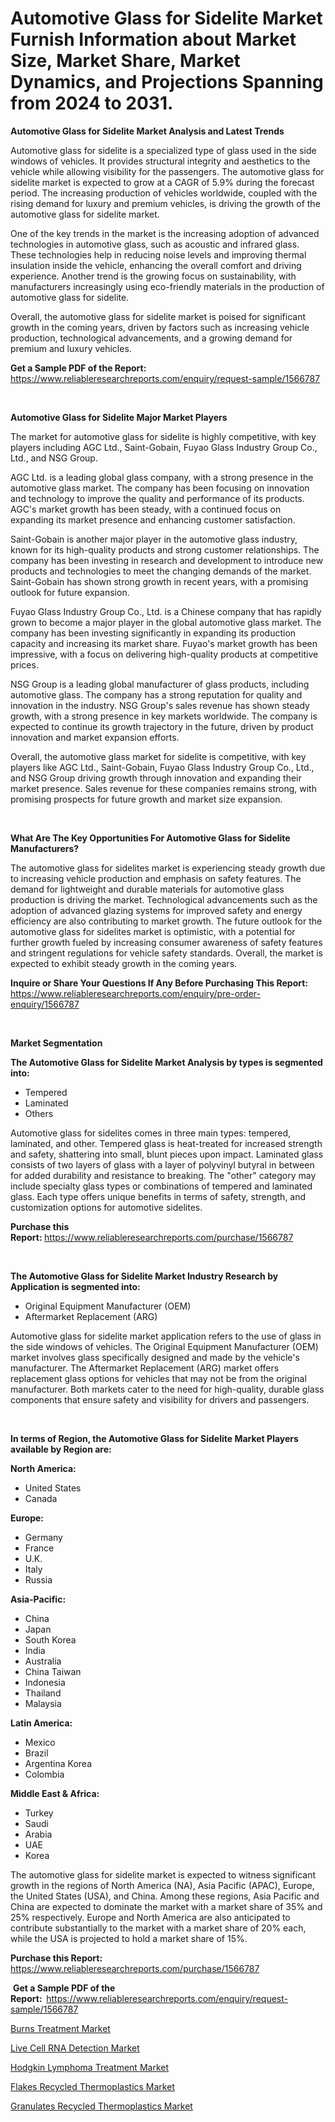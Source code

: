<p><h1>Automotive Glass for Sidelite Market Furnish Information about Market Size, Market Share, Market Dynamics, and Projections Spanning from 2024 to 2031.</h1></p><p><strong>Automotive Glass for Sidelite Market Analysis and Latest Trends</strong></p>
<p><p>Automotive glass for sidelite is a specialized type of glass used in the side windows of vehicles. It provides structural integrity and aesthetics to the vehicle while allowing visibility for the passengers. The automotive glass for sidelite market is expected to grow at a CAGR of 5.9% during the forecast period. The increasing production of vehicles worldwide, coupled with the rising demand for luxury and premium vehicles, is driving the growth of the automotive glass for sidelite market. </p><p>One of the key trends in the market is the increasing adoption of advanced technologies in automotive glass, such as acoustic and infrared glass. These technologies help in reducing noise levels and improving thermal insulation inside the vehicle, enhancing the overall comfort and driving experience. Another trend is the growing focus on sustainability, with manufacturers increasingly using eco-friendly materials in the production of automotive glass for sidelite.</p><p>Overall, the automotive glass for sidelite market is poised for significant growth in the coming years, driven by factors such as increasing vehicle production, technological advancements, and a growing demand for premium and luxury vehicles.</p></p>
<p><strong>Get a Sample PDF of the Report:&nbsp;</strong> <a href="https://www.reliableresearchreports.com/enquiry/request-sample/1566787">https://www.reliableresearchreports.com/enquiry/request-sample/1566787</a></p>
<p>&nbsp;</p>
<p><strong>Automotive Glass for Sidelite Major Market Players</strong></p>
<p><p>The market for automotive glass for sidelite is highly competitive, with key players including AGC Ltd., Saint-Gobain, Fuyao Glass Industry Group Co., Ltd., and NSG Group. </p><p>AGC Ltd. is a leading global glass company, with a strong presence in the automotive glass market. The company has been focusing on innovation and technology to improve the quality and performance of its products. AGC's market growth has been steady, with a continued focus on expanding its market presence and enhancing customer satisfaction. </p><p>Saint-Gobain is another major player in the automotive glass industry, known for its high-quality products and strong customer relationships. The company has been investing in research and development to introduce new products and technologies to meet the changing demands of the market. Saint-Gobain has shown strong growth in recent years, with a promising outlook for future expansion. </p><p>Fuyao Glass Industry Group Co., Ltd. is a Chinese company that has rapidly grown to become a major player in the global automotive glass market. The company has been investing significantly in expanding its production capacity and increasing its market share. Fuyao's market growth has been impressive, with a focus on delivering high-quality products at competitive prices. </p><p>NSG Group is a leading global manufacturer of glass products, including automotive glass. The company has a strong reputation for quality and innovation in the industry. NSG Group's sales revenue has shown steady growth, with a strong presence in key markets worldwide. The company is expected to continue its growth trajectory in the future, driven by product innovation and market expansion efforts. </p><p>Overall, the automotive glass market for sidelite is competitive, with key players like AGC Ltd., Saint-Gobain, Fuyao Glass Industry Group Co., Ltd., and NSG Group driving growth through innovation and expanding their market presence. Sales revenue for these companies remains strong, with promising prospects for future growth and market size expansion.</p></p>
<p>&nbsp;</p>
<p><strong>What Are The Key Opportunities For Automotive Glass for Sidelite Manufacturers?</strong></p>
<p><p>The automotive glass for sidelites market is experiencing steady growth due to increasing vehicle production and emphasis on safety features. The demand for lightweight and durable materials for automotive glass production is driving the market. Technological advancements such as the adoption of advanced glazing systems for improved safety and energy efficiency are also contributing to market growth. The future outlook for the automotive glass for sidelites market is optimistic, with a potential for further growth fueled by increasing consumer awareness of safety features and stringent regulations for vehicle safety standards. Overall, the market is expected to exhibit steady growth in the coming years.</p></p>
<p><strong>Inquire or Share Your Questions If Any Before Purchasing This Report:</strong> <a href="https://www.reliableresearchreports.com/enquiry/pre-order-enquiry/1566787">https://www.reliableresearchreports.com/enquiry/pre-order-enquiry/1566787</a></p>
<p>&nbsp;</p>
<p><strong>Market Segmentation</strong></p>
<p><strong>The Automotive Glass for Sidelite Market Analysis by types is segmented into:</strong></p>
<p><ul><li>Tempered</li><li>Laminated</li><li>Others</li></ul></p>
<p><p>Automotive glass for sidelites comes in three main types: tempered, laminated, and other. Tempered glass is heat-treated for increased strength and safety, shattering into small, blunt pieces upon impact. Laminated glass consists of two layers of glass with a layer of polyvinyl butyral in between for added durability and resistance to breaking. The "other" category may include specialty glass types or combinations of tempered and laminated glass. Each type offers unique benefits in terms of safety, strength, and customization options for automotive sidelites.</p></p>
<p><strong>Purchase this Report:&nbsp;</strong><a href="https://www.reliableresearchreports.com/purchase/1566787">https://www.reliableresearchreports.com/purchase/1566787</a></p>
<p>&nbsp;</p>
<p><strong>The Automotive Glass for Sidelite Market Industry Research by Application is segmented into:</strong></p>
<p><ul><li>Original Equipment Manufacturer (OEM)</li><li>Aftermarket Replacement (ARG)</li></ul></p>
<p><p>Automotive glass for sidelite market application refers to the use of glass in the side windows of vehicles. The Original Equipment Manufacturer (OEM) market involves glass specifically designed and made by the vehicle's manufacturer. The Aftermarket Replacement (ARG) market offers replacement glass options for vehicles that may not be from the original manufacturer. Both markets cater to the need for high-quality, durable glass components that ensure safety and visibility for drivers and passengers.</p></p>
<p>&nbsp;</p>
<p><strong>In terms of Region, the Automotive Glass for Sidelite Market Players available by Region are:</strong></p>
<p>
    <p> <strong> North America: </strong>
        <ul>
            <li>United States</li>
            <li>Canada</li>
        </ul>
        </p> 
    <p> <strong> Europe: </strong>
        <ul>
            <li>Germany</li>
            <li>France</li>
            <li>U.K.</li>
            <li>Italy</li>
            <li>Russia</li>
        </ul>
        </p> 
    <p> <strong> Asia-Pacific: </strong>
        <ul>
            <li>China</li>
            <li>Japan</li>
            <li>South Korea</li>
            <li>India</li>
            <li>Australia</li>
            <li>China Taiwan</li>
            <li>Indonesia</li>
            <li>Thailand</li>
            <li>Malaysia</li>
        </ul>
        </p> 
    <p> <strong> Latin America: </strong>
        <ul>
            <li>Mexico</li>
            <li>Brazil</li>
            <li>Argentina Korea</li>
            <li>Colombia</li>
        </ul>
        </p> 
    <p> <strong> Middle East & Africa: </strong>
        <ul>
            <li>Turkey</li>
            <li>Saudi</li>
            <li>Arabia</li>
            <li>UAE</li>
            <li>Korea</li>
        </ul>
    </p>
    </p>
<p><p>The automotive glass for sidelite market is expected to witness significant growth in the regions of North America (NA), Asia Pacific (APAC), Europe, the United States (USA), and China. Among these regions, Asia Pacific and China are expected to dominate the market with a market share of 35% and 25% respectively. Europe and North America are also anticipated to contribute substantially to the market with a market share of 20% each, while the USA is projected to hold a market share of 15%.</p></p>
<p><strong>Purchase this Report: </strong><a href="https://www.reliableresearchreports.com/purchase/1566787">https://www.reliableresearchreports.com/purchase/1566787</a></p>
<p>&nbsp;<strong>Get a Sample PDF of the Report:&nbsp;&nbsp;</strong><a href="https://www.reliableresearchreports.com/enquiry/request-sample/1566787">https://www.reliableresearchreports.com/enquiry/request-sample/1566787</a></p>
<p><strong></strong></p>
<p><p><a href="https://medium.com/@karleeprice2004/burns-treatment-market-trends-forecast-and-competitive-analysis-to-2031-f3e326e8fb72">Burns Treatment Market</a></p><p><a href="https://medium.com/@evertkohler82/live-cell-rna-detection-market-insights-into-market-cagr-market-trends-and-growth-strategies-2d993654de5b">Live Cell RNA Detection Market</a></p><p><a href="https://medium.com/@karleeprice2004/hodgkin-lymphoma-treatment-market-size-cagr-trends-2024-2030-4f402caad328">Hodgkin Lymphoma Treatment Market</a></p><p><a href="https://github.com/luckyshygirl/Market-Research-Report-List-3/blob/main/flakes-recycled-thermoplastics-market.md">Flakes Recycled Thermoplastics Market</a></p><p><a href="https://github.com/markusgodoy/Market-Research-Report-List-1/blob/main/granulates-recycled-thermoplastics-market.md">Granulates Recycled Thermoplastics Market</a></p></p>